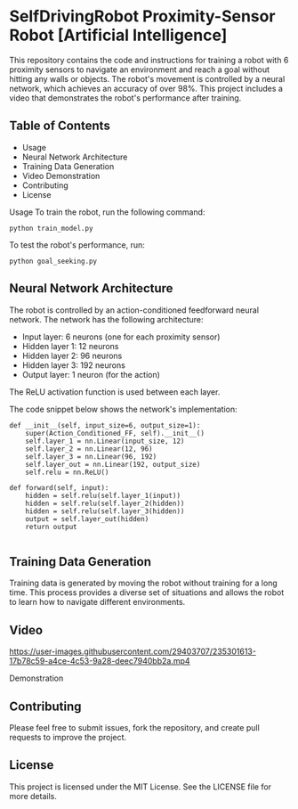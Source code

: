 # SelfDrivingRobot Proximity-Sensor Robot [Artificial Intelligence]
This repository contains the code and instructions for training a robot with 6 proximity sensors to navigate an environment and reach a goal without hitting any walls or objects. The robot's movement is controlled by a neural network, which achieves an accuracy of over 98%. This project includes a video that demonstrates the robot's performance after training.

## Table of Contents
- Usage
- Neural Network Architecture
- Training Data Generation
- Video Demonstration
- Contributing
- License

Usage
To train the robot, run the following command:

```python train_model.py```

To test the robot's performance, run:

```python goal_seeking.py```

## Neural Network Architecture
The robot is controlled by an action-conditioned feedforward neural network. The network has the following architecture:

- Input layer: 6 neurons (one for each proximity sensor)
- Hidden layer 1: 12 neurons
- Hidden layer 2: 96 neurons
- Hidden layer 3: 192 neurons
- Output layer: 1 neuron (for the action)

The ReLU activation function is used between each layer.

The code snippet below shows the network's implementation:

```
def __init__(self, input_size=6, output_size=1):
    super(Action_Conditioned_FF, self).__init__()
    self.layer_1 = nn.Linear(input_size, 12)
    self.layer_2 = nn.Linear(12, 96)
    self.layer_3 = nn.Linear(96, 192)
    self.layer_out = nn.Linear(192, output_size)
    self.relu = nn.ReLU()

def forward(self, input):
    hidden = self.relu(self.layer_1(input))
    hidden = self.relu(self.layer_2(hidden))
    hidden = self.relu(self.layer_3(hidden))
    output = self.layer_out(hidden)
    return output
    
```

## Training Data Generation
Training data is generated by moving the robot without training for a long time. This process provides a diverse set of situations and allows the robot to learn how to navigate different environments.

## Video 

https://user-images.githubusercontent.com/29403707/235301613-17b78c59-a4ce-4c53-9a28-deec7940bb2a.mp4

Demonstration


## Contributing
Please feel free to submit issues, fork the repository, and create pull requests to improve the project.

## License
This project is licensed under the MIT License. See the LICENSE file for more details.
